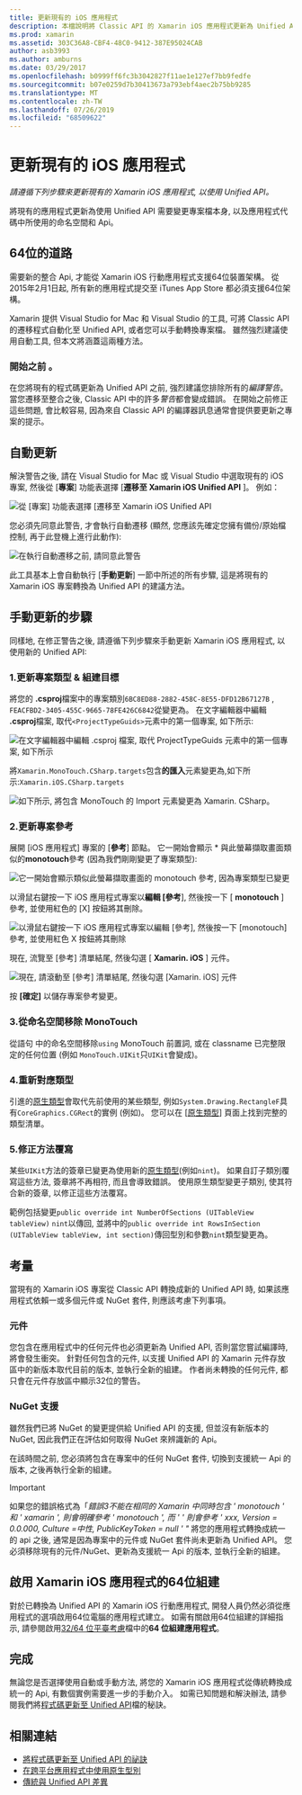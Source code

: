 ```yaml
---
title: 更新現有的 iOS 應用程式
description: 本檔說明將 Classic API 的 Xamarin iOS 應用程式更新為 Unified API 時必須遵循的步驟。
ms.prod: xamarin
ms.assetid: 303C36A8-CBF4-48C0-9412-387E95024CAB
author: asb3993
ms.author: amburns
ms.date: 03/29/2017
ms.openlocfilehash: b0999ff6fc3b3042827f11ae1e127ef7bb9fedfe
ms.sourcegitcommit: b07e0259d7b30413673a793ebf4aec2b75bb9285
ms.translationtype: MT
ms.contentlocale: zh-TW
ms.lasthandoff: 07/26/2019
ms.locfileid: "68509622"
---
```

# <a name="updating-existing-ios-apps"></a>更新現有的 iOS 應用程式

_請遵循下列步驟來更新現有的 Xamarin iOS 應用程式, 以使用 Unified API。_

將現有的應用程式更新為使用 Unified API 需要變更專案檔本身, 以及應用程式代碼中所使用的命名空間和 Api。

## <a name="the-road-to-64-bits"></a>64位的道路

需要新的整合 Api, 才能從 Xamarin iOS 行動應用程式支援64位裝置架構。 從2015年2月1日起, 所有新的應用程式提交至 iTunes App Store 都必須支援64位架構。

Xamarin 提供 Visual Studio for Mac 和 Visual Studio 的工具, 可將 Classic API 的遷移程式自動化至 Unified API, 或者您可以手動轉換專案檔。 雖然強烈建議使用自動工具, 但本文將涵蓋這兩種方法。

### <a name="before-you-start"></a>開始之前 。

在您將現有的程式碼更新為 Unified API 之前, 強烈建議您排除所有的*編譯警告*。 當您遷移至整合之後, Classic API 中的許多*警告*都會變成錯誤。 在開始之前修正這些問題, 會比較容易, 因為來自 Classic API 的編譯器訊息通常會提供要更新之專案的提示。

## <a name="automated-updating"></a>自動更新

解決警告之後, 請在 Visual Studio for Mac 或 Visual Studio 中選取現有的 iOS 專案, 然後從 [**專案**] 功能表選擇 [**遷移至 Xamarin iOS Unified API** ]。 例如：

![](updating-ios-apps-images/beta-tool1.png "從 [專案] 功能表選擇 [遷移至 Xamarin iOS Unified API")

您必須先同意此警告, 才會執行自動遷移 (顯然, 您應該先確定您擁有備份/原始檔控制, 再于此登機上進行此動作):

![](updating-ios-apps-images/beta-tool2.png "在執行自動遷移之前, 請同意此警告")

此工具基本上會自動執行 [**手動更新**] 一節中所述的所有步驟, 這是將現有的 Xamarin iOS 專案轉換為 Unified API 的建議方法。

## <a name="steps-to-update-manually"></a>手動更新的步驟

同樣地, 在修正警告之後, 請遵循下列步驟來手動更新 Xamarin iOS 應用程式, 以使用新的 Unified API:

### <a name="1-update-project-type--build-target"></a>1.更新專案類型 & 組建目標

將您的 **.csproj**檔案中的專案類別`6BC8ED88-2882-458C-8E55-DFD12B67127B` , `FEACFBD2-3405-455C-9665-78FE426C6842`從變更為。 在文字編輯器中編輯 **.csproj**檔案, 取代`<ProjectTypeGuids>`元素中的第一個專案, 如下所示:

![](updating-ios-apps-images/csproj.png "在文字編輯器中編輯 .csproj 檔案, 取代 ProjectTypeGuids 元素中的第一個專案, 如下所示")

將`Xamarin.MonoTouch.CSharp.targets`包含**的匯入**元素變更為,如下所示:`Xamarin.iOS.CSharp.targets`

![](updating-ios-apps-images/csproj2.png "如下所示, 將包含 MonoTouch 的 Import 元素變更為 Xamarin. CSharp。")

### <a name="2-update-project-references"></a>2.更新專案參考

展開 [iOS 應用程式] 專案的 [**參考**] 節點。 它一開始會顯示 * 與此螢幕擷取畫面類似的**monotouch**參考 (因為我們剛剛變更了專案類型):

![](updating-ios-apps-images/references.png "它一開始會顯示類似此螢幕擷取畫面的 monotouch 參考, 因為專案類型已變更")

以滑鼠右鍵按一下 iOS 應用程式專案以**編輯 [參考**], 然後按一下 [ **monotouch** ] 參考, 並使用紅色的 [X] 按鈕將其刪除。

![](updating-ios-apps-images/references-delete-monotouch-sml.png "以滑鼠右鍵按一下 iOS 應用程式專案以編輯 [參考], 然後按一下 [monotouch] 參考, 並使用紅色 X 按鈕將其刪除")

現在, 流覽至 [參考] 清單結尾, 然後勾選 [ **Xamarin. iOS** ] 元件。

![](updating-ios-apps-images/references-add-xamarinios-sml.png "現在, 請滾動至 [參考] 清單結尾, 然後勾選 [Xamarin. iOS] 元件")

按 **[確定]** 以儲存專案參考變更。

### <a name="3-remove-monotouch-from-namespaces"></a>3.從命名空間移除 MonoTouch

從語句  中的命名空間移除`using` MonoTouch 前置詞, 或在 classname 已完整限定的任何位置 (例如 `MonoTouch.UIKit`只`UIKit`會變成)。

### <a name="4-remap-types"></a>4.重新對應類型

引進的[原生類型](~/cross-platform/macios/nativetypes.md)會取代先前使用的某些類型, 例如`System.Drawing.RectangleF`具有`CoreGraphics.CGRect`的實例 (例如)。 您可以在 [[原生類型](~/cross-platform/macios/nativetypes.md)] 頁面上找到完整的類型清單。

### <a name="5-fix-method-overrides"></a>5.修正方法覆寫

某些`UIKit`方法的簽章已變更為使用新的[原生類型](~/cross-platform/macios/nativetypes.md)(例如`nint`)。 如果自訂子類別覆寫這些方法, 簽章將不再相符, 而且會導致錯誤。 使用原生類型變更子類別, 使其符合新的簽章, 以修正這些方法覆寫。

範例包括變更`public override int NumberOfSections (UITableView tableView)` `nint`以傳回, 並將中的`public override int RowsInSection (UITableView tableView, int section)`傳回型別和參數`nint`類型變更為。

## <a name="considerations"></a>考量

當現有的 Xamarin iOS 專案從 Classic API 轉換成新的 Unified API 時, 如果該應用程式依賴一或多個元件或 NuGet 套件, 則應該考慮下列事項。

### <a name="components"></a>元件

您包含在應用程式中的任何元件也必須更新為 Unified API, 否則當您嘗試編譯時, 將會發生衝突。 針對任何包含的元件, 以支援 Unified API 的 Xamarin 元件存放區中的新版本取代目前的版本, 並執行全新的組建。 作者尚未轉換的任何元件, 都只會在元件存放區中顯示32位的警告。

### <a name="nuget-support"></a>NuGet 支援

雖然我們已將 NuGet 的變更提供給 Unified API 的支援, 但並沒有新版本的 NuGet, 因此我們正在評估如何取得 NuGet 來辨識新的 Api。

在該時間之前, 您必須將包含在專案中的任何 NuGet 套件, 切換到支援統一 Api 的版本, 之後再執行全新的組建。

> [!IMPORTANT]
> 如果您的錯誤格式為「_錯誤3不能在相同的 Xamarin 中同時包含 ' monotouch ' 和 ' xamarin ', 則會明確參考 ' monotouch ', 而 ' ' 則會參考 ' xxx, Version = 0.0.000, Culture =中性, PublicKeyToken = null ' "_ 將您的應用程式轉換成統一的 api 之後, 通常是因為專案中的元件或 NuGet 套件尚未更新為 Unified API。 您必須移除現有的元件/NuGet、更新為支援統一 Api 的版本, 並執行全新的組建。

## <a name="enabling-64-bit-builds-of-xamarinios-apps"></a>啟用 Xamarin iOS 應用程式的64位組建

對於已轉換為 Unified API 的 Xamarin iOS 行動應用程式, 開發人員仍然必須從應用程式的選項啟用64位電腦的應用程式建立。 如需有關啟用64位組建的詳細指示, 請參閱啟用[32/64 位平臺考慮](~/cross-platform/macios/32-and-64/index.md#enable-64)檔中的**64 位組建應用程式**。

## <a name="finishing-up"></a>完成

無論您是否選擇使用自動或手動方法, 將您的 Xamarin iOS 應用程式從傳統轉換成統一的 Api, 有數個實例需要進一步的手動介入。 如需已知問題和解決辦法, 請參閱我們將[程式碼更新至 Unified API](~/cross-platform/macios/unified/updating-tips.md)檔的秘訣。

## <a name="related-links"></a>相關連結

- [將程式碼更新至 Unified API 的祕訣](~/cross-platform/macios/unified/updating-tips.md)
- [在跨平台應用程式中使用原生型別](~/cross-platform/macios/native-types-cross-platform.md)
- [傳統與 Unified API 差異](https://github.com/xamarin/release-notes-archive/blob/master/release-notes/ios/api_changes/classic-vs-unified-8.6.0/index.md)
